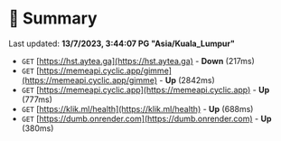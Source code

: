 # 📖 Summary
Last updated: **13/7/2023, 3:44:07 PG "Asia/Kuala_Lumpur"**

- `GET` [https://hst.aytea.ga](https://hst.aytea.ga) - **Down** (217ms)
- `GET` [https://memeapi.cyclic.app/gimme](https://memeapi.cyclic.app/gimme) - **Up** (2842ms)
- `GET` [https://memeapi.cyclic.app](https://memeapi.cyclic.app) - **Up** (777ms)
- `GET` [https://klik.ml/health](https://klik.ml/health) - **Up** (688ms)
- `GET` [https://dumb.onrender.com](https://dumb.onrender.com) - **Up** (380ms)
